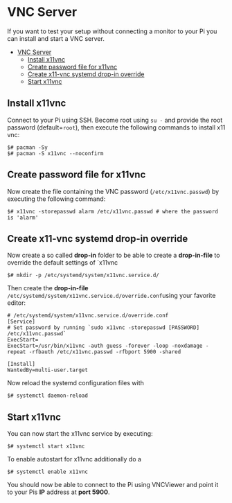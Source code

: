 # VNC Server

If you want to test your setup without connecting a monitor to your Pi you can install and start a VNC server.

<!-- TOC -->

- [VNC Server](#vnc-server)
    - [Install x11vnc](#install-x11vnc)
    - [Create password file for x11vnc](#create-password-file-for-x11vnc)
    - [Create x11-vnc systemd drop-in override](#create-x11-vnc-systemd-drop-in-override)
    - [Start x11vnc](#start-x11vnc)

<!-- /TOC -->


## Install x11vnc

Connect to your Pi using SSH. Become root using `su -` and provide the root password (default=`root`), then execute the following commands to install x11 vnc:

```
$# pacman -Sy
$# pacman -S x11vnc --noconfirm
```

## Create password file for x11vnc

Now create the file containing the VNC password (`/etc/x11vnc.passwd`) by executing the following command:

```
$# x11vnc -storepasswd alarm /etc/x11vnc.passwd # where the password is 'alarm'
```

## Create x11-vnc systemd drop-in override

Now create a so called **drop-in** folder to be able to create a **drop-in-file** to override the default settings of `x11vnc

```
$# mkdir -p /etc/systemd/system/x11vnc.service.d/
```

Then create the **drop-in-file** `/etc/systemd/system/x11vnc.service.d/override.conf`using your favorite editor:

```
# /etc/systemd/system/x11vnc.service.d/override.conf
[Service]
# Set password by running `sudo x11vnc -storepasswd [PASSWORD] /etc/x11vnc.passwd`
ExecStart=
ExecStart=/usr/bin/x11vnc -auth guess -forever -loop -noxdamage -repeat -rfbauth /etc/x11vnc.passwd -rfbport 5900 -shared

[Install]
WantedBy=multi-user.target
```

Now reload the systemd configuration files with

```
$# systemctl daemon-reload
```

## Start x11vnc

You can now start the x11vnc service by executing:

```
$# systemctl start x11vnc
```

To enable autostart for x11vnc additionally do a

```
$# systemctl enable x11vnc
```

You should now be able to connect to the Pi using VNCViewer and point it to your Pis **IP** address at **port 5900**.
